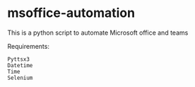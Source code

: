 # msoffice-automation
This is a python script to automate Microsoft office and teams


Requirements:

	Pyttsx3
	Datetime
	Time
	Selenium
